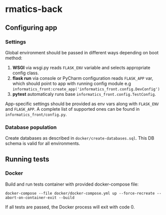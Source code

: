 # rmatics-back

## Configuring app

### Settings

Global environment should be passed in different ways depending on boot method:

1. **WSGI** via wsgi.py reads `FLASK_ENV` variable and selects appropriate config class.
2. **flask run** via console or PyCharm configuration reads `FLASK_APP` var, which should point to app with running config module e.g `informatics_front:create_app('informatics_front.config.DevConfig')`  
3. **pytest** automaticaly runs base `informatics_front.config.TestConfig`.

App-specific settings should be provided as env vars along with `FLASK_ENV` and `FLASK_APP`. A complete list of supported ones can be found in `informatics_front/config.py`. 

### Database population 

Create databases as described in `docker/create-databases.sql`. This DB schema is valid for all environments.

## Running tests

### Docker

Build and run tests container with provided docker-compose file:

```
docker-compose --file docker/docker-compose.yml up --force-recreate --abort-on-container-exit --build
```

If all tests are passed, the Docker process will exit with code 0.